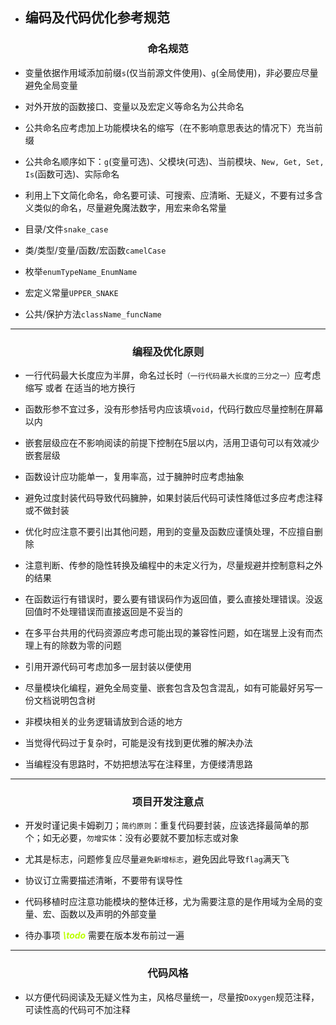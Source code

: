 
* ## 编码及代码优化参考规范

### <center>命名规范</center>

* 变量依据作用域添加前缀`s`(仅当前源文件使用)、`g`(全局使用)，非必要应尽量避免全局变量

* 对外开放的函数接口、变量以及宏定义等命名为公共命名

* 公共命名应考虑加上功能模块名的缩写（在不影响意思表达的情况下）充当前缀

* 公共命名顺序如下：`g`(变量可选)、父模块(可选)、当前模块、`New, Get, Set, Is`(函数可选)、实际命名

* 利用上下文简化命名，命名要可读、可搜索、应清晰、无疑义，不要有过多含义类似的命名，尽量避免魔法数字，用宏来命名常量

* 目录/文件`snake_case`

* 类/类型/变量/函数/宏函数`camelCase`

* 枚举`enumTypeName_EnumName`

* 宏定义常量`UPPER_SNAKE`

* 公共/保护方法`className_funcName`

***

### <center>编程及优化原则</center>

* 一行代码最大长度应为半屏，命名过长时`（一行代码最大长度的三分之一）`应考虑缩写 或者 在适当的地方换行

* 函数形参不宜过多，没有形参括号内应该填`void`，代码行数应尽量控制在屏幕以内

* 嵌套层级应在不影响阅读的前提下控制在5层以内，活用卫语句可以有效减少嵌套层级

* 函数设计应功能单一，复用率高，过于臃肿时应考虑抽象

* 避免过度封装代码导致代码臃肿，如果封装后代码可读性降低过多应考虑注释或不做封装

* 优化时应注意不要引出其他问题，用到的变量及函数应谨慎处理，不应擅自删除

* 注意判断、传参的隐性转换及编程中的未定义行为，尽量规避并控制意料之外的结果

* 在函数运行有错误时，要么要有错误码作为返回值，要么直接处理错误。没返回值时不处理错误而直接返回是不妥当的

* 在多平台共用的代码资源应考虑可能出现的兼容性问题，如在瑞昱上没有而杰理上有的除数为零的问题

* 引用开源代码可考虑加多一层封装以便使用

* 尽量模块化编程，避免全局变量、嵌套包含及包含混乱，如有可能最好另写一份文档说明包含树

* 非模块相关的业务逻辑请放到合适的地方

* 当觉得代码过于复杂时，可能是没有找到更优雅的解决办法

* 当编程没有思路时，不妨把想法写在注释里，方便缕清思路

***

### <center>项目开发注意点</center>

* 开发时谨记奥卡姆剃刀；`简约原则`：重复代码要封装，应该选择最简单的那个；如无必要，`勿增实体`：没有必要就不要加标志或对象

* 尤其是标志，问题修复应尽量`避免新增标志`，避免因此导致`flag`满天飞

* 协议订立需要描述清晰，不要带有误导性

* 代码移植时应注意功能模块的整体迁移，尤为需要注意的是作用域为全局的变量、宏、函数以及声明的外部变量

* 待办事项 <font color=bbff00>_**\todo**_</font> 需要在版本发布前过一遍

***

### <center>代码风格</center>

* 以方便代码阅读及无疑义性为主，风格尽量统一，尽量按`Doxygen`规范注释，可读性高的代码可不加注释
